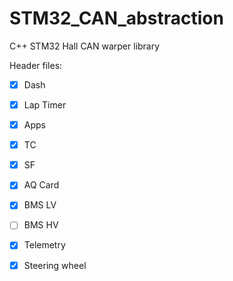 # STM32_CAN_abstraction
C++ STM32 Hall CAN warper library

Header files:

- [X] Dash
- [X] Lap Timer
- [X] Apps
- [X] TC
- [X] SF
- [X] AQ Card
- [X] BMS LV
- [ ] BMS HV
- [X] Telemetry
- [X] Steering wheel

